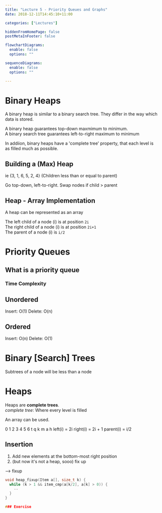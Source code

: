 ```yaml
---
title: "Lecture 5 - Priority Queues and Graphs"
date: 2018-12-11T14:45:10+11:00

categories: ["Lectures"]

hiddenFromHomePage: false
postMetaInFooter: false

flowchartDiagrams:
  enable: false
  options: ""

sequenceDiagrams: 
  enable: false
  options: ""

---
```


# Binary Heaps
A binary heap is similar to a binary search tree. They differ in the way which data is stored.

A binary heap guarantees top-down maxmimum to minimum.  
A binary search tree guarantees left-to-right maximum to minimum

In addiion, binary heaps have a 'complete tree' property, that each level is as filled much as possible.

## Building a (Max) Heap
ie {3, 1, 6, 5, 2, 4}
(Children less than or equal to parent)

Go top-down, left-to-right. Swap nodes if child > parent


## Heap - Array Implementation
A heap can be represented as an array

The left child of a node (i) is at position `2i`  
The right child of a node (i) is at position `2i+1`  
The parent of a node (i) is `i/2`  











# Priority Queues
## What is a priority queue

### Time Complexity
## Unordered
Insert: O(1)
Delete: O(n)

## Ordered
Insert: O(n)
Delete: O(1)

# Binary [Search] Trees
Subtrees of a node will be less than a node



# Heaps
Heaps are **complete trees**.  
_complete tree_: Where every level is filled

An array can be used.

0 1 2 3 4 5 6
  t q k m a h
left(i) = 2i
right(i) = 2i + 1
parent(i) = i/2

## Insertion 
1) Add new elements at the bottom-most right position
2) (but now it's not a heap, sooo) fix up

--> fixup
```c
void heap_fixup(Item a[], size_t k) {
  while (k > 1 && item_cmp(a[k/2], a[k] > 0)) {
    --
  }
}

### Exercise
